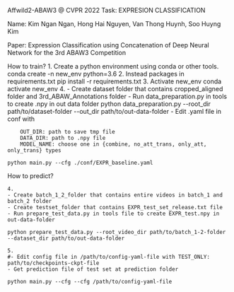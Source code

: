 
Affwild2-ABAW3 @ CVPR 2022
Task: EXPRESION CLASSIFICATION

Name: Kim Ngan Ngan, Hong Hai Nguyen, Van Thong Huynh, Soo Huyng Kim

Paper: Expression Classification using Concatenation of Deep Neural Network for the 3rd ABAW3 Competition

How to train?
    1. Create a python environment using conda or other tools.
    conda create -n new_env python=3.6
    2. Instead packages in requirements.txt
    pip install -r requirements.txt
    3. Activate new_env
    conda activate new_env
    4.
    - Create dataset folder that contains cropped_aligned folder and 3rd_ABAW_Annotations folder
    - Run data_preparation.py in tools to create .npy in out data folder
    python data_preparation.py --root_dir path/to/dataset-folder --out_dir path/to/out-data-folder
    - Edit .yaml file in conf with

        OUT_DIR: path to save tmp file
        DATA_DIR: path to .npy file
        MODEL_NAME: choose one in {combine, no_att_trans, only_att, only_trans} types

    python main.py --cfg ./conf/EXPR_baseline.yaml


How to predict?


    4.
    - Create batch_1_2_folder that contains entire videos in batch_1 and batch_2 folder
    - Create testset_folder that contains EXPR_test_set_release.txt file
    - Run prepare_test_data.py in tools file to create EXPR_test.npy in out-data-folder

    python prepare_test_data.py --root_video_dir path/to/batch_1-2-folder --dataset_dir path/to/out-data-folder

    5.
    #- Edit config file in /path/to/config-yaml-file with TEST_ONLY:  path/to/checkpoints-ckpt-file
    - Get prediction file of test set at prediction folder

    python main.py --cfg --cfg /path/to/config-yaml-file


